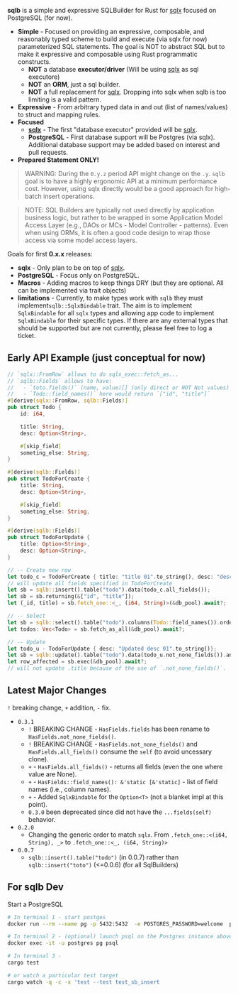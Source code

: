 **sqlb** is a simple and expressive SQLBuilder for Rust for [sqlx](https://crates.io/crates/sqlx) focused on PostgreSQL (for now). 


- **Simple** - Focused on providing an expressive, composable, and reasonably typed scheme to build and execute (via sqlx for now) parameterized SQL statements. The goal is NOT to abstract SQL but to make it expressive and composable using Rust programmatic constructs.
	- **NOT** a database **executor/driver** (Will be using [sqlx](https://crates.io/crates/sqlx) as sql executore)
	- **NOT** an **ORM**, just a sql builder. 
	- **NOT** a full replacement for [sqlx](https://crates.io/crates/sqlx). Dropping into sqlx when sqlb is too limiting is a valid pattern.
- **Expressive** - From arbitrary typed data in and out (list of names/values) to struct and mapping rules. 
- **Focused** 
	- **[sqlx](https://crates.io/crates/sqlx)** - The first "database executor" provided will be [sqlx](https://github.com/launchbadge/sqlx). 
	- **PostgreSQL** - First database support will be Postgres (via sqlx). Additional database support may be added based on interest and pull requests.
- **Prepared Statement ONLY!**	

> WARNING: During the `0.y.z` period API might change on the `.y`. `sqlb` goal is to have a highly ergonomic API at a minimum performance cost. However, using sqlx directly would be a good approach for high-batch insert operations.

> NOTE: SQL Builders are typically not used directly by application business logic, but rather to be wrapped in some Application Model Access Layer (e.g., DAOs or MCs - Model Controller - patterns). Even when using ORMs, it is often a good code design to wrap those access via some model access layers. 


Goals for first **0.x.x** releases: 

- **sqlx** - Only plan to be on top of [sqlx](https://crates.io/crates/sqlx).
- **PostgreSQL** - Focus only on PostgreSQL.
- **Macros** - Adding macros to keep things DRY (but they are optional. All can be implemented via trait objects)
- **limitations** - Currently, to make types work with `sqlb` they must implement`sqlb::SqlxBindable` trait. The aim is to implement `SqlxBindable` for all `sqlx` types and allowing app code to implement `SqlxBindable` for their specific types. If there are any external types that should be supported but are not currently, please feel free to log a ticket.


## Early API Example (just conceptual for now)

```rust
// `sqlx::FromRow` allows to do sqlx_exec::fetch_as...
// `sqlb::Fields` allows to have:
//   - `toto.fields()` (name, value)[] (only direct or NOT Not values)
//   - `Todo::field_names()` here would return `["id", "title"]`
#[derive(sqlx::FromRow, sqlb::Fields)] 
pub struct Todo {
    id: i64,

    title: String,
	desc: Option<String>,

	#[skip_field]
	someting_else: String,
}

#[derive(sqlb::Fields)] 
pub struct TodoForCreate {
	title: String,
	desc: Option<String>,

	#[skip_field]
	someting_else: String,	
}

#[derive(sqlb::Fields)] 
pub struct TodoForUpdate {
	title: Option<String>,
	desc: Option<String>,
}

// -- Create new row
let todo_c = TodoForCreate { title: "title 01".to_string(), desc: "desc 01".to_string() };
// will update all fields specified in TodoForCreate
let sb = sqlb::insert().table("todo").data(todo_c.all_fields());
let sb = sb.returning(&["id", "title"]);
let (_id, title) = sb.fetch_one::<_, (i64, String)>(&db_pool).await?;

// -- Select 
let sb = sqlb::select().table("todo").columns(Todo::field_names()).order_by("!id");
let todos: Vec<Todo> = sb.fetch_as_all(&db_pool).await?;

// -- Update
let todo_u - TodoForUpdate { desc: "Updated desc 01".to_string()};
let sb = sqlb::update().table("todo").data(todo_u.not_none_fields()).and_where_eq("id", 123);
let row_affected = sb.exec(&db_pool).await?;
// will not update .title because of the use of `.not_none_fields()`. 
```

## Latest Major Changes

`!` breaking change, `+` addition, `-` fix.

- `0.3.1` 
	- `!` BREAKING CHANGE - `HasFields.fields` has been rename to `HasFields.not_none_fields()`.
	- `!` BREAKING CHANGE - `HasFields.not_none_fields()` and `HasFields.all_fields()` consume the `self` (to avoid uncessary clone).
	- `+` - `HasFields.all_fields()` - returns all fields (even the one where value are None).
	- `+` - `HasFields::field_names(): &'static [&'static]` - list of field names (i.e., column names).
	- `+` - Added `SqlxBindable` for the `Option<T>` (not a blanket impl at this point).
	- `0.3.0` been deprecated since did not have the `...fields(self)` behavior. 
- `0.2.0` 
	- Changing the generic order to match `sqlx`. From `.fetch_one::<(i64, String), _>` to `.fetch_one::<_, (i64, String)>`
- `0.0.7` 
	- `sqlb::insert().table("todo")` (in 0.0.7) rather than `sqlb::insert("toto")` (<=0.0.6) (for all SqlBuilders)


## For sqlb Dev

Start a PostgreSQL

```sh
# In terminal 1 - start postges
docker run --rm --name pg -p 5432:5432  -e POSTGRES_PASSWORD=welcome  postgres:14

# In terminal 2 - (optional) launch psql on the Postgres instance above
docker exec -it -u postgres pg psql

# In terminal 3 -
cargo test

# or watch a particular test target
cargo watch -q -c -x 'test --test test_sb_insert
```